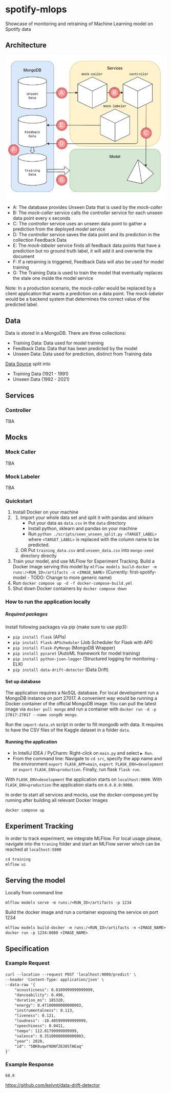# spotify-mlops
Showcase of monitoring and retraining of Machine Learning model on Spotify data

## Architecture

![This shows a diagram on architecture](./diagrams/spotify-mlops.png "Spotify MLOps Architecture")

* A: The database provides Unseen Data that is used by the _mock-caller_
* B: The _mock-caller_ service calls the _controller_ service for each unseen data point every x seconds
* C: The _controller_ service uses an unseen data point to gather a prediction from the deployed _model_ service
* D: The _controller_ service saves the data point and its prediction in the collection Feedback Data
* E: The _mock-labeler_ service finds all feedback data points that have a prediction but no ground truth label, it will add it and overwrite the document
* F: If a retraining is triggered, Feedback Data will also be used for model training
* G: The Training Data is used to train the model that eventually replaces the stale one inside the model service

Note: In a production scenario, the _mock-caller_ would be replaced by a client application that wants a prediction on a data point.
The _mock-labeler_ would be a backend system that determines the correct value of the predicted label.

## Data

Data is stored in a MongoDB. There are three collections:
* Training Data: Data used for model training
* Feedback Data: Data that has been predicted by the model
* Unseen Data: Data used for prediction, distinct from Training data

[Data Source](https://www.kaggle.com/yamaerenay/spotify-dataset-19212020-160k-tracks)
split into
* Training Data (1921 - 1991)
* Unseen Data (1992 - 2021)

## Services

### Controller

TBA

## Mocks

### Mock Caller

TBA

### Mock Labeler

TBA

### Quickstart

1. Install Docker on your machine
2.
   1. Import your whole data set and split it with pandas and sklearn
      * Put your data as `data.csv` in the `data` directory 
      * Install python, sklearn and pandas on your machine
      * Run `python ./scripts/seen_unseen_split.py <TARGET_LABEL>` where `<TARGET_LABEL>` is replaced with the column name to be predicted.
   2. OR Put `training_data.csv` and `unseen_data.csv` into `mongo-seed` directory directly
3. Train your model, and use MLFlow for Experiment Tracking. Build a Docker Image serving this model by `mlflow models build-docker -m runs:/<RUN_ID>/artifacts -n <IMAGE_NAME>` (Currently: first-spotify-model - TODO: Change to more generic name)
4. Run `docker compose up -d -f docker-compose-build.yml`
5. Shut down Docker containers by `docker compose down`

### How to run the application locally

##### Required packages

Install following packages via pip (make sure to use pip3):
* `pip install flask` (APIs)
* `pip install Flask-APScheduler` (Job Scheduler for Flask with API)
* `pip install Flask-PyMongo` (MongoDB Wrapper)
* `pip install pycaret` (AutoML framework for model training)
* `pip install python-json-logger` (Structured logging for monitoring - ELK)
* `pip install data-drift-detector` (Data Drift)

#### Set up database

The application requires a NoSQL database. For local development run a MongoDB instance on port 27017. 
A convenient way would be running a Docker container of the official MongoDB image. You can pull the latest image via
`docker pull mongo`
and run a container with
`docker run -d -p 27017:27017 --name songdb mongo`.

Run the `import-data.sh` script in order to fill mongodb with data. It requires to have the CSV files of the Kaggle dataset 
in a folder `data`.

#### Running the application

* In IntelliJ IDEA / PyCharm: Right-click on `main.py` and select `▶️ Run`.
* From the command line: Navigate to `cd src`, specify the app name and the environment `export FLASK_APP=main`, 
`export FLASK_ENV=development` or `export FLASK_ENV=production`. Finally, run flask `flask run`.
  
With `FLASK_ENV=development` the application starts on `localhost:9000`.
With `FLASK_ENV=production` the application starts on `0.0.0.0:9000`.

In order to start all services and mocks, use the docker-compose.yml by running after building all relevant Docker Images
```
docker compose up
```

## Experiment Tracking

In order to track experiment, we integrate MLFlow. For local usage please, navigate into the `traning` folder and start 
an MLFlow server which can be reached at `localhost:5000`

```
cd training
mlflow ui
```

## Serving the model

Locally from command line
```
mlflow models serve -m runs:/<RUN_ID>/artifacts -p 1234
```

Build the docker image and run a container exposing the service on port 1234
```
mlflow models build-docker -m runs:/<RUN_ID>/artifacts -n <IMAGE_NAME>
docker run -p 1234:8080 <IMAGE_NAME>
```

## Specification

### Example Request

```
curl --location --request POST 'localhost:9000/predict' \
--header 'Content-Type: application/json' \
--data-raw '{
    "acousticness": 0.8109999999999999,
    "danceability": 0.498,
    "duration_ms": 185320,
    "energy": 0.47100000000000003,
    "instrumentalness": 0.113,
    "liveness": 0.121,
    "loudness": -10.405999999999999,
    "speechiness": 0.0411,
    "tempo": 112.01799999999999,
    "valence": 0.35100000000000003,
    "year": 2020,
    "id": "5BK0uqwY9DNfZ630STAEaq"
}'
```

### Example Response

```
68.0
```

https://github.com/kelvnt/data-drift-detector